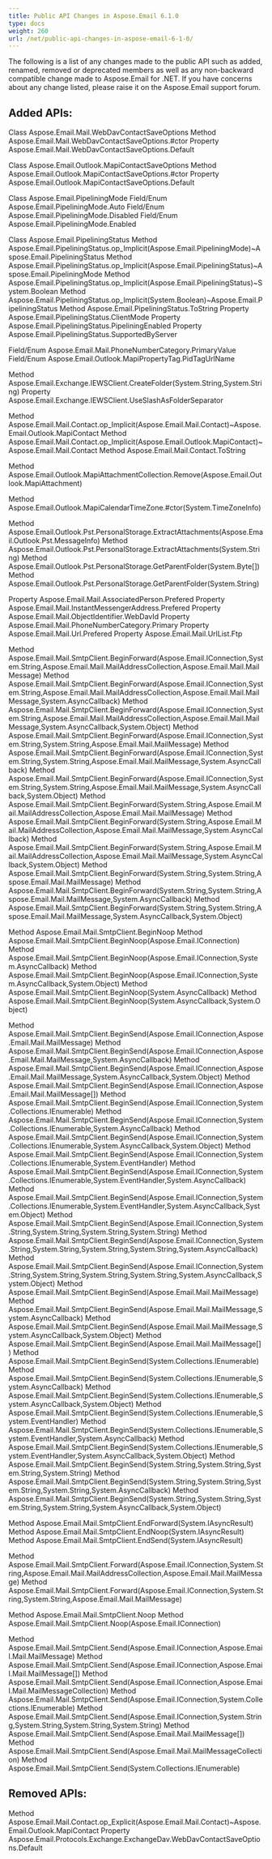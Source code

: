 ```yaml
---
title: Public API Changes in Aspose.Email 6.1.0
type: docs
weight: 260
url: /net/public-api-changes-in-aspose-email-6-1-0/
---
```



The following is a list of any changes made to the public API such as added, renamed, removed or deprecated members as well as any non-backward compatible change made to Aspose.Email for .NET. If you have concerns about any change listed, please raise it on the Aspose.Email support forum.
## **Added APIs:**
Class Aspose.Email.Mail.WebDavContactSaveOptions
Method Aspose.Email.Mail.WebDavContactSaveOptions.#ctor
Property Aspose.Email.Mail.WebDavContactSaveOptions.Default

Class Aspose.Email.Outlook.MapiContactSaveOptions
Method Aspose.Email.Outlook.MapiContactSaveOptions.#ctor
Property Aspose.Email.Outlook.MapiContactSaveOptions.Default

Class Aspose.Email.PipeliningMode
Field/Enum Aspose.Email.PipeliningMode.Auto
Field/Enum Aspose.Email.PipeliningMode.Disabled
Field/Enum Aspose.Email.PipeliningMode.Enabled

Class Aspose.Email.PipeliningStatus
Method Aspose.Email.PipeliningStatus.op_Implicit(Aspose.Email.PipeliningMode)~Aspose.Email.PipeliningStatus
Method Aspose.Email.PipeliningStatus.op_Implicit(Aspose.Email.PipeliningStatus)~Aspose.Email.PipeliningMode
Method Aspose.Email.PipeliningStatus.op_Implicit(Aspose.Email.PipeliningStatus)~System.Boolean
Method Aspose.Email.PipeliningStatus.op_Implicit(System.Boolean)~Aspose.Email.PipeliningStatus
Method Aspose.Email.PipeliningStatus.ToString
Property Aspose.Email.PipeliningStatus.ClientMode
Property Aspose.Email.PipeliningStatus.PipeliningEnabled
Property Aspose.Email.PipeliningStatus.SupportedByServer

Field/Enum Aspose.Email.Mail.PhoneNumberCategory.PrimaryValue
Field/Enum Aspose.Email.Outlook.MapiPropertyTag.PidTagUrlName

Method Aspose.Email.Exchange.IEWSClient.CreateFolder(System.String,System.String)
Property Aspose.Email.Exchange.IEWSClient.UseSlashAsFolderSeparator

Method Aspose.Email.Mail.Contact.op_Implicit(Aspose.Email.Mail.Contact)~Aspose.Email.Outlook.MapiContact
Method Aspose.Email.Mail.Contact.op_Implicit(Aspose.Email.Outlook.MapiContact)~Aspose.Email.Mail.Contact
Method Aspose.Email.Mail.Contact.ToString

Method Aspose.Email.Outlook.MapiAttachmentCollection.Remove(Aspose.Email.Outlook.MapiAttachment)

Method Aspose.Email.Outlook.MapiCalendarTimeZone.#ctor(System.TimeZoneInfo)

Method Aspose.Email.Outlook.Pst.PersonalStorage.ExtractAttachments(Aspose.Email.Outlook.Pst.MessageInfo)
Method Aspose.Email.Outlook.Pst.PersonalStorage.ExtractAttachments(System.String)
Method Aspose.Email.Outlook.Pst.PersonalStorage.GetParentFolder(System.Byte[])
Method Aspose.Email.Outlook.Pst.PersonalStorage.GetParentFolder(System.String)

Property Aspose.Email.Mail.AssociatedPerson.Prefered
Property Aspose.Email.Mail.InstantMessengerAddress.Prefered
Property Aspose.Email.Mail.ObjectIdentifier.WebDavId
Property Aspose.Email.Mail.PhoneNumberCategory.Primary
Property Aspose.Email.Mail.Url.Prefered
Property Aspose.Email.Mail.UrlList.Ftp

Method Aspose.Email.Mail.SmtpClient.BeginForward(Aspose.Email.IConnection,System.String,Aspose.Email.Mail.MailAddressCollection,Aspose.Email.Mail.MailMessage)
Method Aspose.Email.Mail.SmtpClient.BeginForward(Aspose.Email.IConnection,System.String,Aspose.Email.Mail.MailAddressCollection,Aspose.Email.Mail.MailMessage,System.AsyncCallback)
Method Aspose.Email.Mail.SmtpClient.BeginForward(Aspose.Email.IConnection,System.String,Aspose.Email.Mail.MailAddressCollection,Aspose.Email.Mail.MailMessage,System.AsyncCallback,System.Object)
Method Aspose.Email.Mail.SmtpClient.BeginForward(Aspose.Email.IConnection,System.String,System.String,Aspose.Email.Mail.MailMessage)
Method Aspose.Email.Mail.SmtpClient.BeginForward(Aspose.Email.IConnection,System.String,System.String,Aspose.Email.Mail.MailMessage,System.AsyncCallback)
Method Aspose.Email.Mail.SmtpClient.BeginForward(Aspose.Email.IConnection,System.String,System.String,Aspose.Email.Mail.MailMessage,System.AsyncCallback,System.Object)
Method Aspose.Email.Mail.SmtpClient.BeginForward(System.String,Aspose.Email.Mail.MailAddressCollection,Aspose.Email.Mail.MailMessage)
Method Aspose.Email.Mail.SmtpClient.BeginForward(System.String,Aspose.Email.Mail.MailAddressCollection,Aspose.Email.Mail.MailMessage,System.AsyncCallback)
Method Aspose.Email.Mail.SmtpClient.BeginForward(System.String,Aspose.Email.Mail.MailAddressCollection,Aspose.Email.Mail.MailMessage,System.AsyncCallback,System.Object)
Method Aspose.Email.Mail.SmtpClient.BeginForward(System.String,System.String,Aspose.Email.Mail.MailMessage)
Method Aspose.Email.Mail.SmtpClient.BeginForward(System.String,System.String,Aspose.Email.Mail.MailMessage,System.AsyncCallback)
Method Aspose.Email.Mail.SmtpClient.BeginForward(System.String,System.String,Aspose.Email.Mail.MailMessage,System.AsyncCallback,System.Object)

Method Aspose.Email.Mail.SmtpClient.BeginNoop
Method Aspose.Email.Mail.SmtpClient.BeginNoop(Aspose.Email.IConnection)
Method Aspose.Email.Mail.SmtpClient.BeginNoop(Aspose.Email.IConnection,System.AsyncCallback)
Method Aspose.Email.Mail.SmtpClient.BeginNoop(Aspose.Email.IConnection,System.AsyncCallback,System.Object)
Method Aspose.Email.Mail.SmtpClient.BeginNoop(System.AsyncCallback)
Method Aspose.Email.Mail.SmtpClient.BeginNoop(System.AsyncCallback,System.Object)

Method Aspose.Email.Mail.SmtpClient.BeginSend(Aspose.Email.IConnection,Aspose.Email.Mail.MailMessage)
Method Aspose.Email.Mail.SmtpClient.BeginSend(Aspose.Email.IConnection,Aspose.Email.Mail.MailMessage,System.AsyncCallback)
Method Aspose.Email.Mail.SmtpClient.BeginSend(Aspose.Email.IConnection,Aspose.Email.Mail.MailMessage,System.AsyncCallback,System.Object)
Method Aspose.Email.Mail.SmtpClient.BeginSend(Aspose.Email.IConnection,Aspose.Email.Mail.MailMessage[])
Method Aspose.Email.Mail.SmtpClient.BeginSend(Aspose.Email.IConnection,System.Collections.IEnumerable)
Method Aspose.Email.Mail.SmtpClient.BeginSend(Aspose.Email.IConnection,System.Collections.IEnumerable,System.AsyncCallback)
Method Aspose.Email.Mail.SmtpClient.BeginSend(Aspose.Email.IConnection,System.Collections.IEnumerable,System.AsyncCallback,System.Object)
Method Aspose.Email.Mail.SmtpClient.BeginSend(Aspose.Email.IConnection,System.Collections.IEnumerable,System.EventHandler)
Method Aspose.Email.Mail.SmtpClient.BeginSend(Aspose.Email.IConnection,System.Collections.IEnumerable,System.EventHandler,System.AsyncCallback)
Method Aspose.Email.Mail.SmtpClient.BeginSend(Aspose.Email.IConnection,System.Collections.IEnumerable,System.EventHandler,System.AsyncCallback,System.Object)
Method Aspose.Email.Mail.SmtpClient.BeginSend(Aspose.Email.IConnection,System.String,System.String,System.String,System.String)
Method Aspose.Email.Mail.SmtpClient.BeginSend(Aspose.Email.IConnection,System.String,System.String,System.String,System.String,System.AsyncCallback)
Method Aspose.Email.Mail.SmtpClient.BeginSend(Aspose.Email.IConnection,System.String,System.String,System.String,System.String,System.AsyncCallback,System.Object)
Method Aspose.Email.Mail.SmtpClient.BeginSend(Aspose.Email.Mail.MailMessage)
Method Aspose.Email.Mail.SmtpClient.BeginSend(Aspose.Email.Mail.MailMessage,System.AsyncCallback)
Method Aspose.Email.Mail.SmtpClient.BeginSend(Aspose.Email.Mail.MailMessage,System.AsyncCallback,System.Object)
Method Aspose.Email.Mail.SmtpClient.BeginSend(Aspose.Email.Mail.MailMessage[])
Method Aspose.Email.Mail.SmtpClient.BeginSend(System.Collections.IEnumerable)
Method Aspose.Email.Mail.SmtpClient.BeginSend(System.Collections.IEnumerable,System.AsyncCallback)
Method Aspose.Email.Mail.SmtpClient.BeginSend(System.Collections.IEnumerable,System.AsyncCallback,System.Object)
Method Aspose.Email.Mail.SmtpClient.BeginSend(System.Collections.IEnumerable,System.EventHandler)
Method Aspose.Email.Mail.SmtpClient.BeginSend(System.Collections.IEnumerable,System.EventHandler,System.AsyncCallback)
Method Aspose.Email.Mail.SmtpClient.BeginSend(System.Collections.IEnumerable,System.EventHandler,System.AsyncCallback,System.Object)
Method Aspose.Email.Mail.SmtpClient.BeginSend(System.String,System.String,System.String,System.String)
Method Aspose.Email.Mail.SmtpClient.BeginSend(System.String,System.String,System.String,System.String,System.AsyncCallback)
Method Aspose.Email.Mail.SmtpClient.BeginSend(System.String,System.String,System.String,System.String,System.AsyncCallback,System.Object)

Method Aspose.Email.Mail.SmtpClient.EndForward(System.IAsyncResult)
Method Aspose.Email.Mail.SmtpClient.EndNoop(System.IAsyncResult)
Method Aspose.Email.Mail.SmtpClient.EndSend(System.IAsyncResult)

Method Aspose.Email.Mail.SmtpClient.Forward(Aspose.Email.IConnection,System.String,Aspose.Email.Mail.MailAddressCollection,Aspose.Email.Mail.MailMessage)
Method Aspose.Email.Mail.SmtpClient.Forward(Aspose.Email.IConnection,System.String,System.String,Aspose.Email.Mail.MailMessage)

Method Aspose.Email.Mail.SmtpClient.Noop
Method Aspose.Email.Mail.SmtpClient.Noop(Aspose.Email.IConnection)

Method Aspose.Email.Mail.SmtpClient.Send(Aspose.Email.IConnection,Aspose.Email.Mail.MailMessage)
Method Aspose.Email.Mail.SmtpClient.Send(Aspose.Email.IConnection,Aspose.Email.Mail.MailMessage[])
Method Aspose.Email.Mail.SmtpClient.Send(Aspose.Email.IConnection,Aspose.Email.Mail.MailMessageCollection)
Method Aspose.Email.Mail.SmtpClient.Send(Aspose.Email.IConnection,System.Collections.IEnumerable)
Method Aspose.Email.Mail.SmtpClient.Send(Aspose.Email.IConnection,System.String,System.String,System.String,System.String)
Method Aspose.Email.Mail.SmtpClient.Send(Aspose.Email.Mail.MailMessage[])
Method Aspose.Email.Mail.SmtpClient.Send(Aspose.Email.Mail.MailMessageCollection)
Method Aspose.Email.Mail.SmtpClient.Send(System.Collections.IEnumerable)
## **Removed APIs:**
Method Aspose.Email.Mail.Contact.op_Explicit(Aspose.Email.Mail.Contact)~Aspose.Email.Outlook.MapiContact
Property Aspose.Email.Protocols.Exchange.ExchangeDav.WebDavContactSaveOptions.Default
